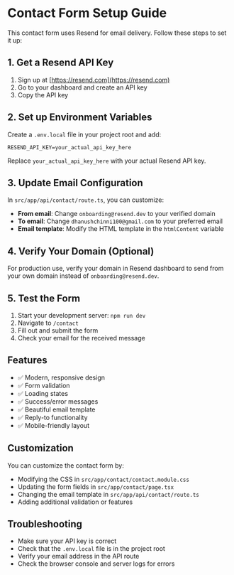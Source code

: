 # Contact Form Setup Guide

This contact form uses Resend for email delivery. Follow these steps to set it up:

## 1. Get a Resend API Key

1. Sign up at [https://resend.com](https://resend.com)
2. Go to your dashboard and create an API key
3. Copy the API key

## 2. Set up Environment Variables

Create a `.env.local` file in your project root and add:

```env
RESEND_API_KEY=your_actual_api_key_here
```

Replace `your_actual_api_key_here` with your actual Resend API key.

## 3. Update Email Configuration

In `src/app/api/contact/route.ts`, you can customize:

- **From email**: Change `onboarding@resend.dev` to your verified domain
- **To email**: Change `dhanushchinni100@gmail.com` to your preferred email
- **Email template**: Modify the HTML template in the `htmlContent` variable

## 4. Verify Your Domain (Optional)

For production use, verify your domain in Resend dashboard to send from your own domain instead of `onboarding@resend.dev`.

## 5. Test the Form

1. Start your development server: `npm run dev`
2. Navigate to `/contact`
3. Fill out and submit the form
4. Check your email for the received message

## Features

- ✅ Modern, responsive design
- ✅ Form validation
- ✅ Loading states
- ✅ Success/error messages
- ✅ Beautiful email template
- ✅ Reply-to functionality
- ✅ Mobile-friendly layout

## Customization

You can customize the contact form by:

- Modifying the CSS in `src/app/contact/contact.module.css`
- Updating the form fields in `src/app/contact/page.tsx`
- Changing the email template in `src/app/api/contact/route.ts`
- Adding additional validation or features

## Troubleshooting

- Make sure your API key is correct
- Check that the `.env.local` file is in the project root
- Verify your email address in the API route
- Check the browser console and server logs for errors 